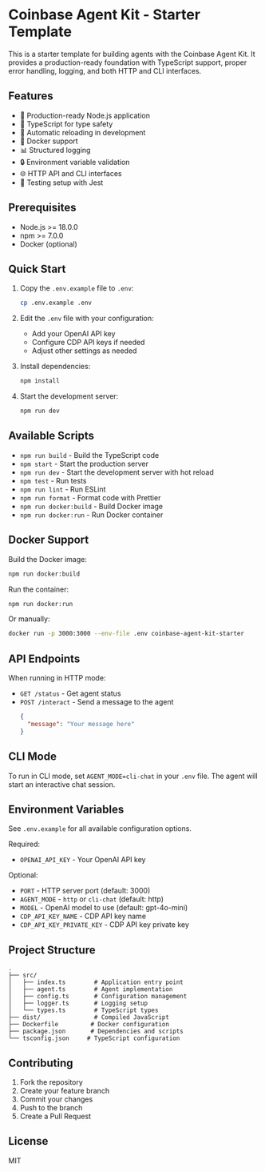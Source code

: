 # Coinbase Agent Kit - Starter Template

This is a starter template for building agents with the Coinbase Agent Kit. It provides a production-ready foundation with TypeScript support, proper error handling, logging, and both HTTP and CLI interfaces.

## Features

- 🚀 Production-ready Node.js application
- 📝 TypeScript for type safety
- 🔄 Automatic reloading in development
- 🐳 Docker support
- 📊 Structured logging
- 🔒 Environment variable validation
- 🌐 HTTP API and CLI interfaces
- 🧪 Testing setup with Jest

## Prerequisites

- Node.js >= 18.0.0
- npm >= 7.0.0
- Docker (optional)

## Quick Start

1. Copy the `.env.example` file to `.env`:
   ```bash
   cp .env.example .env
   ```

2. Edit the `.env` file with your configuration:
   - Add your OpenAI API key
   - Configure CDP API keys if needed
   - Adjust other settings as needed

3. Install dependencies:
   ```bash
   npm install
   ```

4. Start the development server:
   ```bash
   npm run dev
   ```

## Available Scripts

- `npm run build` - Build the TypeScript code
- `npm start` - Start the production server
- `npm run dev` - Start the development server with hot reload
- `npm test` - Run tests
- `npm run lint` - Run ESLint
- `npm run format` - Format code with Prettier
- `npm run docker:build` - Build Docker image
- `npm run docker:run` - Run Docker container

## Docker Support

Build the Docker image:
```bash
npm run docker:build
```

Run the container:
```bash
npm run docker:run
```

Or manually:
```bash
docker run -p 3000:3000 --env-file .env coinbase-agent-kit-starter
```

## API Endpoints

When running in HTTP mode:

- `GET /status` - Get agent status
- `POST /interact` - Send a message to the agent
  ```json
  {
    "message": "Your message here"
  }
  ```

## CLI Mode

To run in CLI mode, set `AGENT_MODE=cli-chat` in your `.env` file. The agent will start an interactive chat session.

## Environment Variables

See `.env.example` for all available configuration options.

Required:
- `OPENAI_API_KEY` - Your OpenAI API key

Optional:
- `PORT` - HTTP server port (default: 3000)
- `AGENT_MODE` - `http` or `cli-chat` (default: http)
- `MODEL` - OpenAI model to use (default: gpt-4o-mini)
- `CDP_API_KEY_NAME` - CDP API key name
- `CDP_API_KEY_PRIVATE_KEY` - CDP API key private key

## Project Structure

```
.
├── src/
│   ├── index.ts        # Application entry point
│   ├── agent.ts        # Agent implementation
│   ├── config.ts       # Configuration management
│   ├── logger.ts       # Logging setup
│   └── types.ts        # TypeScript types
├── dist/               # Compiled JavaScript
├── Dockerfile         # Docker configuration
├── package.json       # Dependencies and scripts
└── tsconfig.json     # TypeScript configuration
```

## Contributing

1. Fork the repository
2. Create your feature branch
3. Commit your changes
4. Push to the branch
5. Create a Pull Request

## License

MIT
